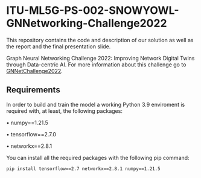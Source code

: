 # ITU-ML5G-PS-002-SNOWYOWL-GNNetworking-Challenge2022
This repository contains the code and description of our solution as well as the report and the final presentation slide. 

Graph Neural Networking Challenge 2022: Improving Network Digital Twins through Data-centric AI. For more information about this challenge go to [GNNetChallenge2022](https://bnn.upc.edu/challenge/gnnet2022/).

## Requirements
In order to build and train the model a working Python 3.9 enviroment is required with, at least, the following packages:

• numpy==1.21.5

• tensorflow==2.7.0

• networkx==2.8.1


You can install all the required packages with the following pip command:

```pip install tensorflow==2.7 networkx==2.8.1 numpy==1.21.5```
